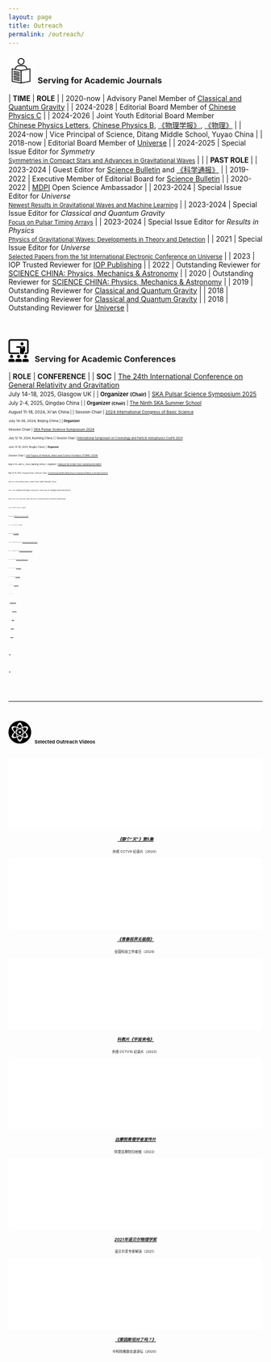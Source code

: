 ```yaml
---
layout: page
title: Outreach
permalink: /outreach/
---
```


<style>
table {
  font-family: arial, sans-serif;
  border-collapse: collapse;
  width: 100%;
}

td, th {
  border: 1px solid #dddddd;
  text-align: left;
  padding: 8px;
}

tr:nth-child(odd) {
  background-color: #dddddd;
}
</style>


### <img src="../whatsmore/journal.jpeg" style="height:50px;"> &nbsp;<b>Serving for Academic Journals</b> 

| **TIME** | **ROLE** |
| 2020-now |  Advisory Panel Member of [Classical and Quantum Gravity](https://iopscience.iop.org/journal/0264-9381/page/Advisory%20Panel) |
| 2024-2028 |  Editorial Board Member of [Chinese Physics C](http://cpc.ihep.ac.cn/) |
| 2024-2026 | Joint Youth Editorial Board Member<br>[Chinese Physics Letters](https://iopscience.iop.org/journal/0256-307X), [Chinese Physics B](https://cpb.iphy.ac.cn/), [《物理学报》](https://wulixb.iphy.ac.cn/index.htm), [《物理》](http://www.wuli.ac.cn/) |
| 2024-now | Vice Principal of Science, Ditang Middle School, Yuyao China |
| 2018-now | Editorial Board Member of [Universe](https://www.mdpi.com/journal/universe/editors#editorialboard) |
| 2024-2025 | Special Issue Editor for *Symmetry*<br><small>[Symmetries in Compact Stars and Advances in Gravitational Waves](https://www.mdpi.com/journal/symmetry/special_issues/55L9VJ681U)</small> |
| | **PAST ROLE** |
| 2023-2024 | Guest Editor for [Science Bulletin](https://www.journals.elsevier.com/science-bulletin) and [《科学通报》](https://www.sciengine.com/CSB/home) |
| 2019-2022 | Executive Member of Editorial Board for [Science Bulletin](https://www.journals.elsevier.com/science-bulletin) |
| 2020-2022 | [MDPI](https://www.mdpi.com/) Open Science Ambassador |
| 2023-2024 | Special Issue Editor for *Universe*<br><small>[Newest Results in Gravitational Waves and Machine Learning](https://www.mdpi.com/journal/universe/special_issues/48U1E55JLC)</small> |
| 2023-2024 | Special Issue Editor for *Classical and Quantum Gravity*<br><small>[Focus on Pulsar Timing Arrays](https://iopscience.iop.org/collections/cqg-230802-310)</small> |
| 2023-2024 | Special Issue Editor for *Results in Physics*<br><small>[Physics of Gravitational Waves: Developments in Theory and Detection](https://www.sciencedirect.com/journal/results-in-physics/special-issue/107TZ5KRN12)</small> |
| 2021 | Special Issue Editor for *Universe*<br><small>[Selected Papers from the 1st International Electronic Conference on Universe](https://www.mdpi.com/journal/universe/special_issues/ecu2021)</small> |
| 2023 | IOP Trusted Reviewer for [IOP Publishing](https://accreditations.ioppublishing.org/ae33d146-240a-4f3a-94d3-0c5c72e3b873#gs.5181xs) |
| 2022 | Outstanding Reviewer for [SCIENCE CHINA: Physics, Mechanics & Astronomy](https://mp.weixin.qq.com/s/l0tT488ZYP1WjEwD5GlK9w) |
| 2020 | Outstanding Reviewer for [SCIENCE CHINA: Physics, Mechanics & Astronomy](https://mp.weixin.qq.com/s/u_07f_JjryUV_19NtKQECA) |
| 2019 | Outstanding Reviewer for [Classical and Quantum Gravity](https://publishingsupport.iopscience.iop.org/questions/classical-quantum-gravity-2019-reviewer-awards/) |
| 2018 | Outstanding Reviewer for [Classical and Quantum Gravity](https://publishingsupport.iopscience.iop.org/questions/classical-and-quantum-gravity-2018-reviewer-awards/) | 
| 2018 | Outstanding Reviewer for [Universe](https://www.mdpi.com/journal/universe/awards/591/download) |

<br>
<p></p>

### <img src="../whatsmore/conference.jpeg" style="height:45px;"> &nbsp; <b>Serving for Academic Conferences</b>

| **ROLE** | **CONFERENCE** |
| <b>SOC</b> | [The 24th International Conference on General Relativity and Gravitation](https://iop.eventsair.com/gr24-amaldi16)<br><small>July 14-18, 2025, Glasgow UK |
| <b>Organizer <small>(Chair)</small></b> | [SKA Pulsar Science Symposium 2025](https://psr.pku.edu.cn/conference/ska/ska2025/ska2025.html)<br><small>July 2-4, 2025, Qingdao China |
| <b>Organizer <small>(Chair)</small></b> | [The Ninth SKA Summer School](https://mp.weixin.qq.com/s/HiOYhzXwiRSHeepZZWS2BA)<br><small>August 11-18, 2024, Xi'an China |
| Session Chair | [2024 International Congress of Basic Science](https://www.icbs.cn/)<br><small>July 14-26, 2024, Beijing China |
| <b>Organizer</b><br>Session Chair | [SKA Pulsar Science Symposium 2024](https://psr.pku.edu.cn/conference/ska/ska2024/ska2024.html)<br><small>July 12-14, 2024, Kunming China |
| Session Chair | [International Symposium on Cosmology and Particle Astrophysics CosPA 2024](https://indico.itp.ac.cn/event/198/)<br><small>June 14-18, 2024, Ningbo China |
| <b>Organizer</b><br>Session Chair | [2nd Topics of Particle, Astro and Cosmo Frontiers (TOPAC 2024)](https://indico-tdli.sjtu.edu.cn/event/2116/)<br><small>May 31 to June 2, 2024, Nanjing China |
| Organizer | [Dialog at the Dream Field: Supranuclear Matter](https://psr.pku.edu.cn/conference/fps/ddf/index.html)<br><small>May 10-15, 2024, Guiyang China  |
| Session Chair | [2nd International	Mini-Workshop on Gravitational	Waves	in	the	Early	Universe](https://indico.itp.ac.cn/event/217/)<br><small>April 8-11, 2024, Beijing China |
| Session Chair | 京海引力波论坛第一次会议<br><small>April 4, 2024, 中国科学院力学所(怀柔园区), Beijing China |
| Session Chair | 第一届音频波段引力波天文学前沿学术研讨会<br><small>March 29-April 1, 2024, Zhuhai China |
| Session Chair | MPG-CAS Collaboration Meeting on Low-frequency Gravitational Waves<br><small>August 2-5, 2023, Kunming China |
| <b>Organizer</b><br>Session Chair | [SKA Pulsar Science Symposium 2023](https://psr.pku.edu.cn/ska/ska2023/ska2023.html)<br><small>July 2-4, 2023, Nanyang China |
| <b>Organizer</b><br>Session Chair | [以天之语 解物之道](https://psr.pku.edu.cn/tianyujiewu/index.html)<br><small>June 26-27, 2023, 香山饭店, Beijing |
| Session Chair | [Annual Meeting of Gravitation and Relativistic Astrophysics](http://cqutp.org/conferences/gr23/)<br><small>April 21-25, 2023, Chongqing China |
| Organizer | [Mini Workshop on Compact Objects and Gravitational Waves](https://kiaa.pku.edu.cn/info/1026/8907.htm)<br><small>April 19, 2023, Beijing China |
| Organizer | [The Postdoc Workshop on Gravitational Waves at KIAA: Fall 2022](https://kiaa.pku.edu.cn/info/1026/8621.htm)<br><small>October 29, 2022, Beijing China |
| Session Chair | [FAST/Future Pulsar Symposium 11](https://psr.pku.edu.cn/fps/FPS11/FPS11.html)<br><small>August 3-5, 2022, Xiangtan China |
| <b>Organizer <small>(Chair)</small></b> | [SKA Pulsar Science Symposium 2022](https://psr.pku.edu.cn/ska/ska2022/ska2022.html)<br><small>August 1-3, 2022, Xiangtan China |
| Session Chair | [Ninth Meeting on CPT and Lorentz Symmetry](https://lorentz.sitehost.iu.edu/cpt22/)<br><small>May 17-26, 2022, Bloomington USA |
| <b>Organizer</b><br>Session Chair | [Workshop on Gravitational Wave Astrophysics for Early Career Scientists](https://www.lorentzcenter.nl/workshop-on-gravitational-wave-astrophysics-for-early-career-scientists.html)<br><small>May 3-7, 2021, Leiden Netherlands |
| Session Chair | [Annual Meeting of Gravitation and Relativistic Astrophysics](http://gra2020.csp.escience.cn/)<br><small>April 23-28, 2021, Shenyang China |
| Session Chair | [The 1st Electronic Conference on Universe](https://sciforum.net/conference/ECU2021)<br><small>February 22-28, 2021, Online|
| Session Chair | [Event Horizon Telescope 2020 Virtual Collaboration Meeting](https://eventhorizontelescope.teamwork.com/#/notebooks/202519)<br><small>December 4-14, 2020, Online|
| Session Chair | [AAPPS-DACG Workshop on Astrophysics, Cosmology and Gravitation](http://www.apctp.org/plan.php/AAPPS-dacg-Workshop)<br><small>November 9-13, 2020, Pohang Korea|
| SOC<br>Session Chair | [The Future of Gravitational Wave Astrophysics](http://kiaa.pku.edu.cn/astroforum19/)<br><small>November 28-29, 2019, Beijing China |
| SOC<br>Session Chair | [Gravitational Wave Astrophysics Conference 2019](http://3rd-gw-astro.csp.escience.cn/dct/page/65559)<br><small>August 13-17, 2019, Kunming China |

<br>

---

<br>

### <img src="popular2.png" style="height:45px;"> &nbsp;  **Selected Outreach Videos** 

<p></p>
<br>

<div class="row">

  <div class="column2">
    <div class="card">
      <iframe src="//player.bilibili.com/player.html?&aid=113650203365955&bvid=BV1mmBjYbECb&cid=27336246219&p=1&autoplay=0&high_quality=1&danmaku=0" allowfullscreen="allowfullscreen" width="100%" height="140" scrolling="no" border="0" frameborder="no" framespacing="0" allowfullscreen="true" sandbox="allow-top-navigation allow-same-origin allow-forms allow-scripts"> </iframe>
      <div class="teamcontainer" style="padding:1px; ">
        <center>
        <p></p>
        <h5><a href="https://www.bilibili.com/video/BV1mmBjYbECb/" target="_blank"><b>《聊个“天”》第5集</b></a></h5>
        <p class="teamtitle"><small>央视 CCTV9 纪录片（2024）</small></p>
        </center>
      </div>
    </div>
  </div>

  <div class="column2">
    <div class="card">
      <iframe src="//player.bilibili.com/player.html?aid=1455501889&bvid=BV11i421v7DS&cid=1575928636&p=1&autoplay=0&high_quality=1&danmaku=0" allowfullscreen="allowfullscreen" width="100%" height="140" scrolling="no" border="0" frameborder="no" framespacing="0" allowfullscreen="true" sandbox="allow-top-navigation allow-same-origin allow-forms allow-scripts"> </iframe>
      <div class="teamcontainer" style="padding:1px; ">
        <center>
        <p></p>
        <h5><a href="https://www.bilibili.com/video/BV11i421v7DS" target="_blank"><b>《青春视界无极限》</b></a></h5>
        <p class="teamtitle"><small>全国科技工作者日（2024）</small></p>
        </center>
      </div>
    </div>
  </div>

  <div class="column2">
    <div class="card">
      <iframe src="//player.bilibili.com/player.html?isOutside=true&aid=833905716&bvid=BV1j34y1F7Lf&cid=1347141711&p=1&autoplay=0&high_quality=1&danmaku=0" allowfullscreen="allowfullscreen" width="100%" height="140" scrolling="no" border="0" frameborder="no" framespacing="0" allowfullscreen="true" sandbox="allow-top-navigation allow-same-origin allow-forms allow-scripts"> </iframe>
      <div class="teamcontainer" style="padding:1px; ">
        <center>
        <p></p>
        <h5><a href="https://www.bilibili.com/video/BV1j34y1F7Lf" target="_blank"><b>科教片《宇宙来电》</b></a></h5>
        <p class="teamtitle"><small>央视 CCTV10 纪录片（2023）</small></p>
        </center>
      </div>
    </div>
  </div>

  <div class="column2">
    <div class="card">
      <iframe src="//player.bilibili.com/player.html?aid=347237775&bvid=BV1Rd4y1c71F&cid=878516437&page=1&autoplay=0&high_quality=1&danmaku=0" allowfullscreen="allowfullscreen" width="100%" height="140" scrolling="no" border="0" frameborder="no" framespacing="0" allowfullscreen="true" sandbox="allow-top-navigation allow-same-origin allow-forms allow-scripts"> </iframe>
      <div class="teamcontainer" style="padding:1px; ">
        <center>
        <p></p>
        <h5><a href="https://www.bilibili.com/video/BV1Rd4y1c71F" target="_blank"><b>达摩院青橙学者宣传片</b></a></h5>
        <p class="teamtitle"><small>阿里达摩院扫地僧（2022）</small></p>
        </center>
      </div>
    </div>
  </div>

  <div class="column2">
    <div class="card">
      <iframe src="//player.bilibili.com/player.html?aid=718465423&bvid=BV1HQ4y1X7SM&cid=420240787&page=1&autoplay=0&high_quality=1&danmaku=0" allowfullscreen="allowfullscreen" width="100%" height="140" scrolling="no" border="0" frameborder="no" framespacing="0" allowfullscreen="true" sandbox="allow-top-navigation allow-same-origin allow-forms allow-scripts"> </iframe>
      <div class="teamcontainer" style="padding:1px; ">
        <center>
        <p></p>
        <h5><a href="https://www.bilibili.com/video/BV1HQ4y1X7SM" target="_blank"><b>2021年诺贝尔物理学奖</b></a></h5>
        <p class="teamtitle"><small>诺贝尔奖专家解读（2021）</small></p>
        </center>
      </div>
    </div>
  </div>

  <div class="column2">
    <div class="card">
      <iframe src="//player.bilibili.com/player.html?aid=246058521&bvid=BV1yv411x7UM&cid=279329483&page=1&autoplay=0&high_quality=1&danmaku=0" allowfullscreen="allowfullscreen" width="100%" height="140" scrolling="no" border="0" frameborder="no" framespacing="0" allowfullscreen="true" sandbox="allow-top-navigation allow-same-origin allow-forms allow-scripts"> </iframe>
      <div class="teamcontainer" style="padding:1px; ">
        <center>
        <p></p>
        <h5><a href="https://www.bilibili.com/video/BV1yv411x7UM" target="_blank"><b>《爱因斯坦对了吗？》</b></a></h5>
        <p class="teamtitle"><small>中科院格致论道讲坛（2020）</small></p>
        </center>
      </div>
    </div>
  </div>

</div>